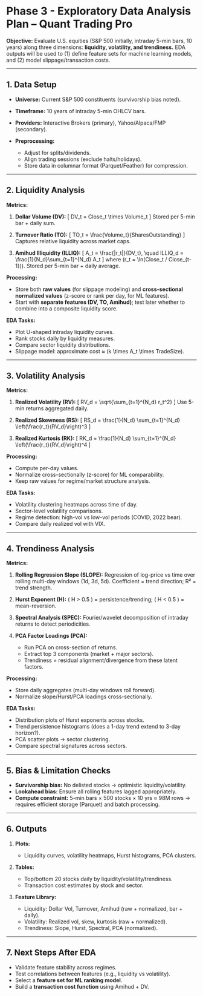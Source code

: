 

# Phase 3 -  Exploratory Data Analysis Plan – Quant Trading Pro

**Objective:**
Evaluate U.S. equities (S&P 500 initially, intraday 5-min bars, 10 years) along three dimensions: **liquidity, volatility, and trendiness.**
EDA outputs will be used to (1) define feature sets for machine learning models, and (2) model slippage/transaction costs.

---

## 1. **Data Setup**

* **Universe:** Current S&P 500 constituents (survivorship bias noted).
* **Timeframe:** 10 years of intraday 5-min OHLCV bars.
* **Providers:** Interactive Brokers (primary), Yahoo/Alpaca/FMP (secondary).
* **Preprocessing:**

  * Adjust for splits/dividends.
  * Align trading sessions (exclude halts/holidays).
  * Store data in columnar format (Parquet/Feather) for compression.

---

## 2. **Liquidity Analysis**

**Metrics:**

1. **Dollar Volume (DV):**
   [
   DV_t = Close_t \times Volume_t
   ]
   Stored per 5-min bar + daily sum.

2. **Turnover Ratio (TO):**
   [
   TO_t = \frac{Volume_t}{SharesOutstanding}
   ]
   Captures relative liquidity across market caps.

3. **Amihud Illiquidity (ILLIQ):**
   [
   A_t = \frac{|r_t|}{DV_t}, \quad ILLIQ_d = \frac{1}{N_d}\sum_{t=1}^{N_d} A_t
   ]
   where (r_t = \ln(Close_t / Close_{t-1})).
   Stored per 5-min bar + daily average.

**Processing:**

* Store both **raw values** (for slippage modeling) and **cross-sectional normalized values** (z-score or rank per day, for ML features).
* Start with **separate features (DV, TO, Amihud)**; test later whether to combine into a composite liquidity score.

**EDA Tasks:**

* Plot U-shaped intraday liquidity curves.
* Rank stocks daily by liquidity measures.
* Compare sector liquidity distributions.
* Slippage model: approximate cost ≈ (k \times A_t \times TradeSize).

---

## 3. **Volatility Analysis**

**Metrics:**

1. **Realized Volatility (RV):**
   [
   RV_d = \sqrt{\sum_{t=1}^{N_d} r_t^2}
   ]
   Use 5-min returns aggregated daily.

2. **Realized Skewness (RS):**
   [
   RS_d = \frac{1}{N_d} \sum_{t=1}^{N_d} \left(\frac{r_t}{RV_d}\right)^3
   ]

3. **Realized Kurtosis (RK):**
   [
   RK_d = \frac{1}{N_d} \sum_{t=1}^{N_d} \left(\frac{r_t}{RV_d}\right)^4
   ]

**Processing:**

* Compute per-day values.
* Normalize cross-sectionally (z-score) for ML comparability.
* Keep raw values for regime/market structure analysis.

**EDA Tasks:**

* Volatility clustering heatmaps across time of day.
* Sector-level volatility comparisons.
* Regime detection: high-vol vs low-vol periods (COVID, 2022 bear).
* Compare daily realized vol with VIX.

---

## 4. **Trendiness Analysis**

**Metrics:**

1. **Rolling Regression Slope (SLOPE):**
   Regression of log-price vs time over rolling multi-day windows (1d, 3d, 5d).
   Coefficient = trend direction; R² = trend strength.

2. **Hurst Exponent (H):**
   ( H > 0.5 ) = persistence/trending; ( H < 0.5 ) = mean-reversion.

3. **Spectral Analysis (SPEC):**
   Fourier/wavelet decomposition of intraday returns to detect periodicities.

4. **PCA Factor Loadings (PCA):**

   * Run PCA on cross-section of returns.
   * Extract top 3 components (market + major sectors).
   * Trendiness = residual alignment/divergence from these latent factors.

**Processing:**

* Store daily aggregates (multi-day windows roll forward).
* Normalize slope/Hurst/PCA loadings cross-sectionally.

**EDA Tasks:**

* Distribution plots of Hurst exponents across stocks.
* Trend persistence histograms (does a 1-day trend extend to 3-day horizon?).
* PCA scatter plots → sector clustering.
* Compare spectral signatures across sectors.

---

## 5. **Bias & Limitation Checks**

* **Survivorship bias:** No delisted stocks → optimistic liquidity/volatility.
* **Lookahead bias:** Ensure all rolling features lagged appropriately.
* **Compute constraint:** 5-min bars × 500 stocks × 10 yrs ≈ 98M rows → requires efficient storage (Parquet) and batch processing.

---

## 6. **Outputs**

1. **Plots:**

   * Liquidity curves, volatility heatmaps, Hurst histograms, PCA clusters.
2. **Tables:**

   * Top/bottom 20 stocks daily by liquidity/volatility/trendiness.
   * Transaction cost estimates by stock and sector.
3. **Feature Library:**

   * Liquidity: Dollar Vol, Turnover, Amihud (raw + normalized, bar + daily).
   * Volatility: Realized vol, skew, kurtosis (raw + normalized).
   * Trendiness: Slope, Hurst, Spectral, PCA (normalized).

---

## 7. **Next Steps After EDA**

* Validate feature stability across regimes.
* Test correlations between features (e.g., liquidity vs volatility).
* Select a **feature set for ML ranking model**.
* Build a **transaction cost function** using Amihud + DV.


